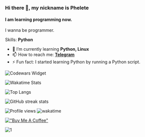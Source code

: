 ### Hi there 👋, my nickname is Phelete
#### I am learning programming now.
I wanna be programmer.

Skills: **Python**

- 🌱 I’m currently learning **Python, Linux**
- 📫 How to reach me: [**Telegram**](https://t.me/becenen)
- ⚡ Fun fact: I started learning Python by running a Python script.

![Codewars Widget](https://www.codewars.com/users/ConterBox/badges/large)

![Wakatime Stats](https://github-readme-stats.vercel.app/api/wakatime?username=ConterBox&layout=compact&theme=dark)

![Top Langs](https://github-readme-stats.vercel.app/api/top-langs/?username=Phelete&theme=dark)

![GitHub streak stats](https://github-readme-streak-stats.herokuapp.com/?user=Phelete&theme=dark)

![Profile views](https://gpvc.arturio.dev/Phelete) ![wakatime](https://wakatime.com/badge/user/a4b8c60e-9615-4fd6-b89a-e9f542d2d6ff.svg)

[!["Buy Me A Coffee"](https://www.buymeacoffee.com/assets/img/custom_images/orange_img.png)](https://www.buymeacoffee.com/phelete)

![1](http://ifconfig.me/ip)
